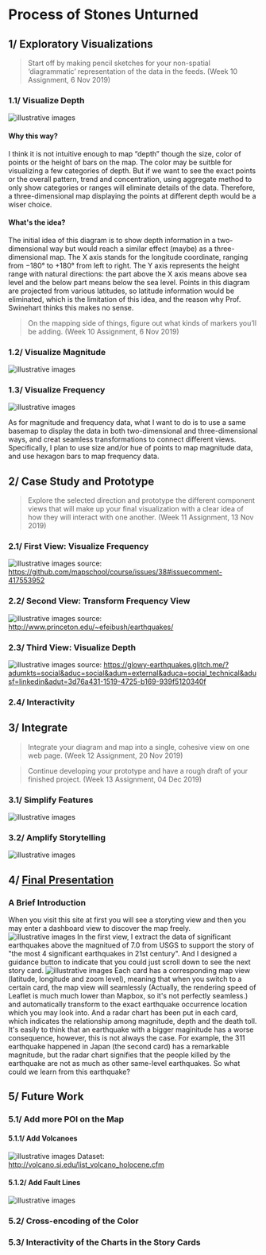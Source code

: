 # Process of Stones Unturned

## 1/ Exploratory Visualizations

> Start off by making pencil sketches for your non-spatial ‘diagrammatic’ representation of the data in the feeds. (Week 10 Assignment, 6 Nov 2019)

### 1.1/ Visualize Depth
![illustrative images](./1_diagrammatic_depth.jpg)
#### Why this way?
I think it is not intuitive enough to map “depth” though the size, color of points or the height of bars on the map. The color may be suitble for visualizing a few categories of depth. But if we want to see the exact points or the overall pattern, trend and concentration, using aggregate method to only show categories or ranges will eliminate details of the data. Therefore, a three-dimensional map displaying the points at different depth would be a wiser choice. 
#### What's the idea?
The initial idea of this diagram is to show depth information in a two-dimensional way but would reach a similar effect (maybe) as a three-dimensional map. The X axis stands for the longitude coordinate, ranging from −180° to +180° from left to right. The Y axis represents the height range with natural directions: the part above the X axis means above sea level and the below part means below the sea level. Points in this diagram are projected from various latitudes, so latitude information would be eliminated, which is the limitation of this idea, and the reason why Prof. Swinehart thinks this makes no sense.

> On the mapping side of things, figure out what kinds of markers you’ll be adding. (Week 10 Assignment, 6 Nov 2019)

### 1.2/ Visualize Magnitude
![illustrative images](./1_markers_magnitude.jpg)

### 1.3/ Visualize Frequency
![illustrative images](./1_markers_frequency.jpg)

As for magnitude and frequency data, what I want to do is to use a same basemap to display the data in both two-dimensional and three-dimensional ways, and creat seamless transformations to connect different views. Specifically, I plan to use size and/or hue of points to map magnitude data, and use hexagon bars to map frequency data.

## 2/ Case Study and Prototype

> Explore the selected direction and prototype the different component views that will make up your final visualization with a clear idea of how they will interact with one another. (Week 11 Assignment, 13 Nov 2019)

### 2.1/ First View: Visualize Frequency
![illustrative images](./2_prototype_frequency_plane.jpg)
source: https://github.com/mapschool/course/issues/38#issuecomment-417553952

### 2.2/ Second View: Transform Frequency View
![illustrative images](./2_prototype_frequency_stack.jpg)
source: http://www.princeton.edu/~efeibush/earthquakes/

### 2.3/ Third View: Visualize Depth
![illustrative images](./2_prototype_depth.jpg)
source: https://glowy-earthquakes.glitch.me/?adumkts=social&aduc=social&adum=external&aduca=social_technical&adusf=linkedin&adut=3d76a431-1519-4725-b169-939f5120340f

### 2.4/ Interactivity

## 3/ Integrate

> Integrate your diagram and map into a single, cohesive view on one web page. (Week 12 Assignment, 20 Nov 2019) 

> Continue developing your prototype and have a rough draft of your finished project. (Week 13 Assignment, 04 Dec 2019)

### 3.1/ Simplify Features
![illustrative images](./3_integrate_simplify.png)

### 3.2/ Amplify Storytelling
![illustrative images](./3_integrate_amplify.png)

## 4/ [Final Presentation](https://github.com/gitacoco/dvia-2019/tree/master/3.mapping-space/final_project)
### A Brief Introduction
When you visit this site at first you will see a storyting view and then you may enter a dashboard view to discover the map freely.
![illustrative images](./4_final_presentation_landingpage.png)
In the first view, I extract the data of significant earthquakes above the magnitued of 7.0 from USGS to support the story of "the most 4 significant earthquakes in 21st century". And I designed a guidance button to indicate that you could just scroll down to see the next story card. 
![illustrative images](./4_final_presentation_storycard.png)
Each card has a corresponding map view (latitude, longitude and zoom level), meaning that when you switch to a certain card, the map view will seamlessly (Actually, the rendering speed of Leaflet is much much lower than Mapbox, so it's not perfectly seamless.) and automatically transform to the exact earthquake occurrence location which you may look into. And a radar chart has been put in each card, which indicates the relationship among magnitude, depth and the death toll. It's easily to think that an earthquake with a bigger maginitude has a worse consequence, however, this is not always the case. For example, the 311 earthquake happened in Japan (the second card) has a remarkable magnitude, but the radar chart signifies that the people killed by the earthquake are not as much as other same-level earthquakes. So what could we learn from this earthquake?

## 5/ Future Work
### 5.1/ Add more POI on the Map
#### 5.1.1/ Add Volcanoes
![illustrative images](./5_future_work_volcanoes.png)
Dataset: http://volcano.si.edu/list_volcano_holocene.cfm
#### 5.1.2/ Add Fault Lines
![illustrative images](./5_future_work_fault.png)

### 5.2/ Cross-encoding of the Color
### 5.3/ Interactivity of the Charts in the Story Cards

